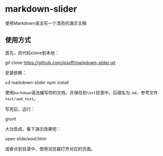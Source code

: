 markdown-slider
===============

使用Markdown语法写一个漂亮的演示文稿


## 使用方式

首先，将代码clone到本地：

  git clone https://github.com/jpssff/markdown-slider.git
  
安装依赖：
  
  cd markdown-slider
  npm install
  
使用`markdown`语法编写你的文档，并保存到`text`目录中，后缀名为`.md`，参考文件`text/amd.text`。

写完后，运行： 

  grunt
  
大功告成，看下演示效果吧：

  open slide/amd.html
  
或者点到目录中，使用浏览器打开对应的页面。
